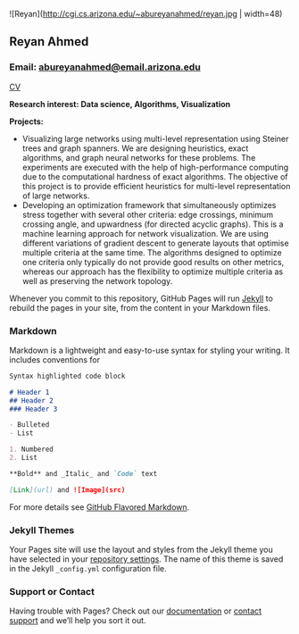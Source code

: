 ![Reyan](http://cgi.cs.arizona.edu/~abureyanahmed/reyan.jpg | width=48)

## Reyan Ahmed
### Email: abureyanahmed@email.arizona.edu
[CV](http://cgi.cs.arizona.edu/~abureyanahmed/reyan_ahmed.pdf)

**Research interest: Data science, Algorithms, Visualization**

**Projects:**
- Visualizing large networks using multi-level representation using Steiner trees and graph spanners. We are designing heuristics, exact algorithms, and graph neural networks for these problems. The experiments are executed with the help of high-performance computing due to the computational hardness of exact algorithms. The objective of this project is to provide efficient heuristics for multi-level representation of large networks.
- Developing an optimization framework that simultaneously optimizes stress together with several other criteria: edge crossings, minimum crossing angle, and upwardness (for directed acyclic graphs). This is a machine learning approach for network visualization. We are using different variations of gradient descent to generate layouts that optimise multiple criteria at the same time. The algorithms designed to optimize one criteria only typically do not provide good results on other metrics, whereas our approach has the flexibility to optimize multiple criteria as well as preserving the network topology.


Whenever you commit to this repository, GitHub Pages will run [Jekyll](https://jekyllrb.com/) to rebuild the pages in your site, from the content in your Markdown files.

### Markdown

Markdown is a lightweight and easy-to-use syntax for styling your writing. It includes conventions for

```markdown
Syntax highlighted code block

# Header 1
## Header 2
### Header 3

- Bulleted
- List

1. Numbered
2. List

**Bold** and _Italic_ and `Code` text

[Link](url) and ![Image](src)
```

For more details see [GitHub Flavored Markdown](https://guides.github.com/features/mastering-markdown/).

### Jekyll Themes

Your Pages site will use the layout and styles from the Jekyll theme you have selected in your [repository settings](https://github.com/abureyanahmed/abureyanahmed.github.io/settings). The name of this theme is saved in the Jekyll `_config.yml` configuration file.

### Support or Contact

Having trouble with Pages? Check out our [documentation](https://help.github.com/categories/github-pages-basics/) or [contact support](https://github.com/contact) and we’ll help you sort it out.
